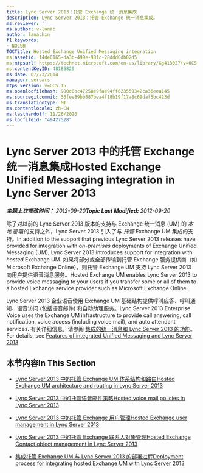 ```yaml
---
title: Lync Server 2013：托管 Exchange 统一消息集成
description: Lync Server 2013：托管 Exchange 统一消息集成。
ms.reviewer: ''
ms.author: v-lanac
author: lanachin
f1.keywords:
- NOCSH
TOCTitle: Hosted Exchange Unified Messaging integration
ms:assetid: f4de0165-da3b-499e-98fc-28ddd0db02d5
ms:mtpsurl: https://technet.microsoft.com/en-us/library/Gg413027(v=OCS.15)
ms:contentKeyID: 48185829
ms.date: 07/23/2014
manager: serdars
mtps_version: v=OCS.15
ms.openlocfilehash: 980c0bc47258e9fae94ff623559342ca36eea145
ms.sourcegitcommit: 36fee89bb887bea4f18b19f17a8c69daf5bc423d
ms.translationtype: MT
ms.contentlocale: zh-CN
ms.lasthandoff: 11/26/2020
ms.locfileid: "49427528"
---
```

# <a name="hosted-exchange-unified-messaging-integration-in-lync-server-2013"></a><span data-ttu-id="49f58-103">Lync Server 2013 中的托管 Exchange 统一消息集成</span><span class="sxs-lookup"><span data-stu-id="49f58-103">Hosted Exchange Unified Messaging integration in Lync Server 2013</span></span>

<div data-xmlns="http://www.w3.org/1999/xhtml">

<div class="topic" data-xmlns="http://www.w3.org/1999/xhtml" data-msxsl="urn:schemas-microsoft-com:xslt" data-cs="https://msdn.microsoft.com/">

<div data-asp="https://msdn2.microsoft.com/asp">



</div>

<div id="mainSection">

<div id="mainBody"><span data-ttu-id="49f58-104">

<span> </span></span><span class="sxs-lookup"><span data-stu-id="49f58-104">

<span> </span></span></span>

<span data-ttu-id="49f58-105">_**主题上次修改时间：** 2012-09-20_</span><span class="sxs-lookup"><span data-stu-id="49f58-105">_**Topic Last Modified:** 2012-09-20_</span></span>

<span data-ttu-id="49f58-106">除了对以前的 Lync Server 2013 版本的支持与 Exchange 统一消息 (UM) 的 *本地* 部署的支持之外，Lync Server 2013 引入了与 *托管* Exchange UM 集成的支持。</span><span class="sxs-lookup"><span data-stu-id="49f58-106">In addition to the support that previous Lync Server 2013 releases have provided for integration with *on-premises* deployments of Exchange Unified Messaging (UM), Lync Server 2013 introduces support for integration with *hosted* Exchange UM.</span></span> <span data-ttu-id="49f58-107">如果将部分或全部传输到托管 Exchange 服务提供商（如 Microsoft Exchange Online），则托管 Exchange UM 支持 Lync Server 2013 向用户提供语音消息服务。</span><span class="sxs-lookup"><span data-stu-id="49f58-107">Hosted Exchange UM enables Lync Server 2013 to provide voice messaging to your users if you transfer some or all of them to a hosted Exchange service provider such as Microsoft Exchange Online.</span></span>

<span data-ttu-id="49f58-108">Lync Server 2013 企业语音使用 Exchange UM 基础结构提供呼叫应答、呼叫通知、语音访问 (包括语音邮件) 和自动助理服务。</span><span class="sxs-lookup"><span data-stu-id="49f58-108">Lync Server 2013 Enterprise Voice uses the Exchange UM infrastructure to provide call answering, call notification, voice access (including voice mail), and auto attendant services.</span></span> <span data-ttu-id="49f58-109">有关详细信息，请参阅 [集成的统一消息和 Lync Server 2013 的功能](lync-server-2013-features-of-integrated-unified-messaging.md)。</span><span class="sxs-lookup"><span data-stu-id="49f58-109">For details, see [Features of integrated Unified Messaging and Lync Server 2013](lync-server-2013-features-of-integrated-unified-messaging.md).</span></span>

<div>

## <a name="in-this-section"></a><span data-ttu-id="49f58-110">本节内容</span><span class="sxs-lookup"><span data-stu-id="49f58-110">In This Section</span></span>

  - [<span data-ttu-id="49f58-111">Lync Server 2013 中的托管 Exchange UM 体系结构和路由</span><span class="sxs-lookup"><span data-stu-id="49f58-111">Hosted Exchange UM architecture and routing in Lync Server 2013</span></span>](lync-server-2013-hosted-exchange-um-architecture-and-routing.md)

  - [<span data-ttu-id="49f58-112">Lync Server 2013 中的托管语音邮件策略</span><span class="sxs-lookup"><span data-stu-id="49f58-112">Hosted voice mail policies in Lync Server 2013</span></span>](lync-server-2013-hosted-voice-mail-policies.md)

  - [<span data-ttu-id="49f58-113">Lync Server 2013 中的托管 Exchange 用户管理</span><span class="sxs-lookup"><span data-stu-id="49f58-113">Hosted Exchange user management in Lync Server 2013</span></span>](lync-server-2013-hosted-exchange-user-management.md)

  - [<span data-ttu-id="49f58-114">Lync Server 2013 中的托管 Exchange 联系人对象管理</span><span class="sxs-lookup"><span data-stu-id="49f58-114">Hosted Exchange Contact object management in Lync Server 2013</span></span>](lync-server-2013-hosted-exchange-contact-object-management.md)

  - [<span data-ttu-id="49f58-115">集成托管 Exchange UM 与 Lync Server 2013 的部署过程</span><span class="sxs-lookup"><span data-stu-id="49f58-115">Deployment process for integrating hosted Exchange UM with Lync Server 2013</span></span>](lync-server-2013-deployment-process-for-integrating-hosted-exchange-um.md)

<span data-ttu-id="49f58-116"></div>

</div>

<span> </span>

</div>

</div>

</span><span class="sxs-lookup"><span data-stu-id="49f58-116"></div>

</div>

<span> </span>

</div>

</div>

</span></span></div>

